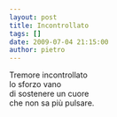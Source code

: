 ```yaml
---
layout: post
title: Incontrollato
tags: []
date: 2009-07-04 21:15:00
author: pietro
---
```

Tremore incontrollato<br/>lo sforzo vano<br/>di sostenere un cuore<br/>che non sa più pulsare.
